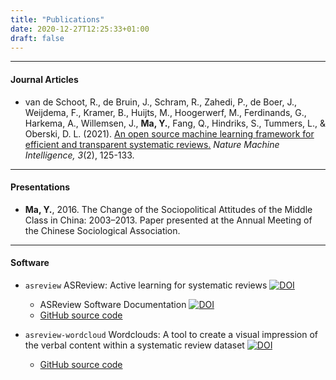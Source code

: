 ```yaml
---
title: "Publications"
date: 2020-12-27T12:25:33+01:00
draft: false
---
```


---

#### Journal Articles

- van de Schoot, R., de Bruin, J., Schram, R., Zahedi, P., de Boer, J., Weijdema, F., Kramer, B., Huijts, M., Hoogerwerf, M., Ferdinands, G., Harkema, A., Willemsen, J., **Ma, Y.**, Fang, Q., Hindriks, S., Tummers, L., & Oberski, D. L. (2021). [An open source machine learning framework for efficient and transparent systematic reviews.](https://doi.org/10.1038/s42256-020-00287-7) _Nature Machine Intelligence, 3_(2), 125-133.

---

#### Presentations

- **Ma, Y.**, 2016. The Change of the Sociopolitical Attitudes of the Middle Class in China: 2003–2013. Paper presented at the Annual Meeting of the Chinese Sociological Association.

---

#### Software

- `asreview` ASReview: Active learning for systematic reviews [![DOI](https://zenodo.org/badge/DOI/10.5281/zenodo.3345592.svg)](https://doi.org/10.5281/zenodo.3345592)

    - ASReview Software Documentation [![DOI](https://zenodo.org/badge/DOI/10.5281/zenodo.3345592.svg)](https://doi.org/10.5281/zenodo.4287119)
    - [GitHub source code](https://github.com/asreview/asreview)

- `asreview-wordcloud` Wordclouds: A tool to create a visual impression of the verbal content within a systematic review dataset [![DOI](https://zenodo.org/badge/DOI/10.5281/zenodo.4672241.svg)](https://doi.org/10.5281/zenodo.4672241)

    - [GitHub source code](https://github.com/asreview/asreview-wordcloud)
